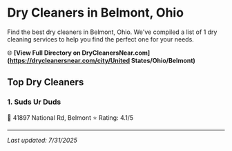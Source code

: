 # Dry Cleaners in Belmont, Ohio

Find the best dry cleaners in Belmont, Ohio. We've compiled a list of 1 dry cleaning services to help you find the perfect one for your needs.

🌐 **[View Full Directory on DryCleanersNear.com](https://drycleanersnear.com/city/United States/Ohio/Belmont)**

## Top Dry Cleaners

### 1. Suds Ur Duds
📍 41897 National Rd, Belmont
⭐ Rating: 4.1/5


---

*Last updated: 7/31/2025*
